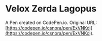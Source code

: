 # Velox Zerda Lagopus

A Pen created on CodePen.io. Original URL: [https://codepen.io/csnora/pen/ExVNKdj](https://codepen.io/csnora/pen/ExVNKdj).


